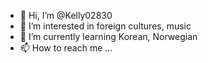 - 👋 Hi, I’m @Kelly02830
- 👀 I’m interested in foreign cultures, music
- 🌱 I’m currently learning Korean, Norwegian
- 📫 How to reach me ...

<!---
Kelly02830/Kelly02830 is a ✨ special ✨ repository because its `README.md` (this file) appears on your GitHub profile.
You can click the Preview link to take a look at your changes.
--->

